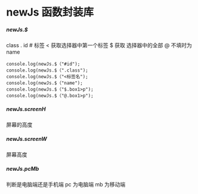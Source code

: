 # newJs 函数封装库
##### newJs.$

class .   id # 标签 < 获取选择器中第一个标签 $ 获取 选择器中的全部 @   不填时为name

```
console.log(newJs.$（"#id");
console.log(newJs.$（".class");
console.log(newJs.$（"<标签名");
console.log(newJs.$（"name");
console.log(newJs.$（"$.box1>p");
console.log(newJs.$（"@.box1>p");
```

##### newJs.screenH

屏幕的高度

##### newJs.screenW

屏幕高度

##### newJs.pcMb

判断是电脑端还是手机端   pc 为电脑端 mb 为移动端

